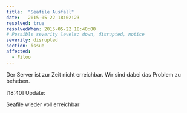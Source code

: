 ```yaml
---
title:  "Seafile Ausfall"
date:   2015-05-22 18:02:23
resolved: true
resolvedWhen: 2015-05-22 18:40:00
# Possible severity levels: down, disrupted, notice
severity: disrupted
section: issue
affected:
  - Filoo
---
```


Der Server ist zur Zeit nicht erreichbar. Wir sind dabei das Problem zu beheben.

[18:40] Update:

Seafile wieder voll erreichbar
